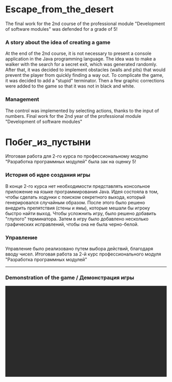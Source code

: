 # Escape_from_the_desert
The final work for the 2nd course of the professional module "Development of software modules" was defended for a grade of 5!

### A story about the idea of creating a game
At the end of the 2nd course, it is not necessary to present a console application in the Java programming language.
The idea was to make a walker with the search for a secret exit, which was generated randomly. 
After that, it was decided to implement obstacles (walls and pits) that would prevent the player from quickly finding a way out. 
To complicate the game, it was decided to add a "stupid" terminator.
Then a few graphic corrections were added to the game so that it was not in black and white.

### Management
The control was implemented by selecting actions, thanks to the input of numbers. Final work for the 2nd year of the professional module "Development of software modules"

# Побег_из_пустыни
Итоговая работа для 2-го курса по профессиональному модулю "Разработка программных модулей" была зак на оценку 5! 

### История об идее создания игры
В конце 2-го курса нет необходимости представлять консольное приложение на языке программирования Java.
Идея состояла в том, чтобы сделать ходунки с поиском секретного выхода, который генерировался случайным образом. 
После этого было решено внедрить препятствия (стены и ямы), которые мешали бы игроку быстро найти выход. 
Чтобы усложнить игру, было решено добавить "глупого" терминатора.
Затем в игру было добавлено несколько графических исправлений, чтобы она не была черно-белой.

### Управление
Управление было реализовано путем выбора действий, благодаря вводу чисел. Итоговая работа за 2-й курс профессионального модуля "Разработка программных модулей"

---

### Demonstration of the game / Демонстрация игры

![Image alt](https://github.com/K1rsN7/Escape_from_the_desert/blob/master/GamePlay.gif)
